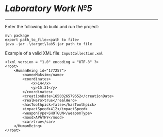 # _Laboratory Work №5_
***
Enter the following to build and run the project:
~~~
mvn package
export path_to_file=<path to file>
java -jar .\target\lab5.jar path_to_file
~~~
Example of a valid XML file:
`InputCollection.xml`
~~~
<?xml version = "1.0" encoding = "UTF-8" ?>
<root>
    <HumanBeing id="177257">
        <name>Maksim</name>
        <coordinates>
            <x>14</x>
            <y>15.31</y>
        </coordinates>
        <creationDate>1650326579652</creationDate>
        <realHero>true</realHero>
        <hasToothpick>false</hasToothpick>
        <impactSpeed>412</impactSpeed>
        <weaponType>SHOTGUN</weaponType>
        <mood>APATHY</mood>
        <car>true</car>
    </HumanBeing>
</root>
~~~


